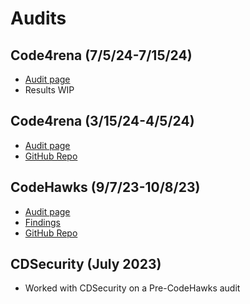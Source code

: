 # Audits

## Code4rena (7/5/24-7/15/24)

- [Audit page](https://code4rena.com/audits/2024-07-dittoeth-invitational)
- Results WIP

## Code4rena (3/15/24-4/5/24)

- [Audit page](https://code4rena.com/audits/2024-03-dittoeth)
- [GitHub Repo](https://github.com/code-423n4/2024-03-dittoeth)

## CodeHawks (9/7/23-10/8/23)

- [Audit page](https://www.codehawks.com/contests/clm871gl00001mp081mzjdlwc)
- [Findings](https://www.codehawks.com/report/clm871gl00001mp081mzjdlwc)
- [GitHub Repo](https://github.com/Cyfrin/2023-09-ditto)

## CDSecurity (July 2023)

- Worked with CDSecurity on a Pre-CodeHawks audit
